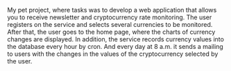 My pet project, where tasks was to develop a web application that allows you to receive newsletter and cryptocurrency rate monitoring.
The user registers on the service and selects several currencies to be monitored. After that, the user goes to the home page, where the charts of currency changes are displayed. In addition, the service records currency values into the database every hour by cron. And every day at 8 a.m. it sends a mailing to users with the changes in the values of the cryptocurrency selected by the user.
